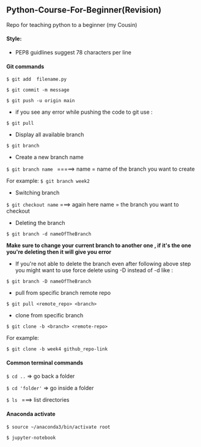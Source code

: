 ## Python-Course-For-Beginner(Revision)
Repo for teaching python to a beginner (my Cousin)

#### Style:
* PEP8 guidlines suggest 78 characters per line

#### Git commands 
`$ git add  filename.py`

`$ git commit -m message`

`$ git push -u origin main`

* if you see any error while pushing the code to git use :

`$ git pull`

* Display all available branch

`$ git branch`

* Create a new branch name 

`$ git branch name ` =====> name = name of the branch you want to create 

For example:
`$ git branch week2`

* Switching branch 

`$ git checkout name` ===> again here name = the branch you want to checkout

* Deleting the branch 

`$ git branch -d nameOfTheBranch `
 
 **Make sure to change your current branch to another one , if it's the one you're deleting 
 then it will give you error**

 * If you're not able to delete the branch even after following above step you might want to use force delete using -D instead of -d like :

 `$ git branch -D nameOfTheBranch`
 
 * pull from specific branch remote repo 

 `$ git pull <remote_repo> <branch>`

 * clone from specific branch 
 
 `$ git clone -b <branch> <remote-repo>`

 For example:
 
 `$ git clone -b week4 github_repo-link`

#### Common terminal commands 
`$ cd ..` => go back a folder 

`$ cd 'folder'` => go inside a folder 

`$ ls ` ===> list directories 

#### Anaconda  activate

`$ source ~/anaconda3/bin/activate root`

`$ jupyter-notebook`